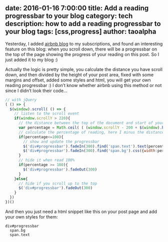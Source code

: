date: 2016-01-16 7:00:00
title: Add a reading progressbar to your blog
category: tech
description: how to add a reading progressbar to your blog
tags: [css,progress]
author: taoalpha
---

Yesterday, I added [airbnb blog](http://blog.airbnb.com/) to my subscriptions, and found an interesting feature on this blog: when you scroll down, there will be a progressbar on the top of the page showing the progress of your reading on this post. So I just added it to my blog :)

Actually the logic is pretty simple, you calculate the distance you have scroll down, and then divided by the height of your post area, fixed with some margins and offset, added some styles and html, you will get your own reading progressbar :) I don’t know whether airbnb using this method or not since I didn’t look their code…

``` javascript
// with jQuery
( () => {
  $(window).scroll( () => {
    // listen to the scroll event
    if(window.scrollY > 220){
      // the distance between the top of the document and start of your post area, only show when you actually start reading :)
      var percentage = Math.ceil( ( (window.scrollY - 200 + $(window).height()) / $('section.entry').height() )*100 )
      // calculate the percentage of reading, here I minus the distance at the top but add the height of your screen to make sure it will hit 100 when scroll down to the bottom
      if(percentage<=100){
        // show and update the progressbar
        $('div#progressbar').fadeIn(300).find('span.text').text(percentage+"% READ")
        $('div#progressbar').fadeIn(300).find('span.bg').css({width:percentage+"%"})
      }
      // hide it when read 100%
      if(percentage >= 100){
        $('div#progressbar').fadeOut(300)
      }
    }else{
      // hide if you scroll up to the top
      $('div#progressbar').fadeOut(300)
    }
  })
})()
```

And then you just need a html snippet like this on your post page and add your own styles for them:

``` pug
div#progressbar
  span.bg
  span.text
```